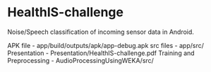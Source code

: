 # HealthIS-challenge

Noise/Speech classification of incoming sensor data in Android.

APK file - app/build/outputs/apk/app-debug.apk
src files - app/src/
Presentation - Presentation/HealthIS-challenge.pdf
Training and Preprocessing - AudioProcessingUsingWEKA/src/

